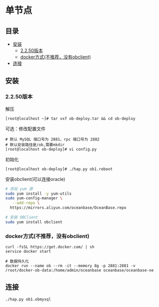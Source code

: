 # 单节点

## 目录

-   [安装](#安装)
    -   [2.2.50版本](#2250版本)
    -   [docker方式(不推荐，没有obclient)](#docker方式不推荐没有obclient)
-   [连接](#连接)

## 安装

### 2.2.50版本

解压

```纯文本
[root@localhost ~]# tar vxf ob-deploy.tar && cd ob-deploy
```

可选：修改配置文件

```纯文本
# 默认 MySQL 端口号为 2881，rpc 端口号为 2882
# 默认安装路径是/ob,需要mkdir
[root@localhost ob-deploy]# vi config.py
```

初始化

```纯文本
[root@localhost ob-deploy]# ./hap.py ob1.reboot
```

安装obclient(可以连接oracle)

```bash
# 添加 yum 源
sudo yum install -y yum-utils
sudo yum-config-manager \
   --add-repo \
  https://mirrors.aliyun.com/oceanbase/OceanBase.repo
   
# 安装 OBClient
sudo yum install obclient
```

### docker方式(不推荐，没有obclient)

```纯文本
curl -fsSL https://get.docker.com/ | sh
service docker start

# 数据持久化
docker run --name ob --rm -it --memory 8g -p 2881:2881 -v /root/docker-ob-data:/home/admin/oceanbase oceanbase/oceanbase-xe
```

## 连接

```纯文本
./hap.py ob1.obmysql
```
